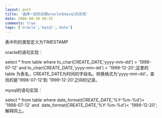 ```yaml
---
layout: post
title: '选择一定的日期oracle与mysql的实现'
date: 2006-08-30 09:35
comments: true
tags: ['oracle','mysql','date']
---
```


表中列的类型定义为TIMESTAMP

oracle的语句实现：

select * from table where to_char(CREATE_DATE,'yyyy-mm-dd') > '1998-07-12' and
to_char(CREATE_DATE,'yyyy-mm-dd') < '1999-12-20';这里的table
为表名，CREATE_DATE为时间的字段名。转换格式为'yyyy-mm-dd'，查找的是'1998-07-12'到 '1999-12-20'之间的记录。

mysql的语句实现：

select * from table where date_format(CREATE_DATE,'%Y-%m-%d')> '1998-07-12'
and  date_format(CREATE_DATE,'%Y-%m-%d')< '1999-12-20';解释同上。

